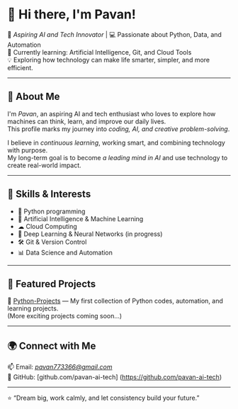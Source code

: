 # 👋 Hi there, I'm Pavan!

🎯 *Aspiring AI and Tech Innovator* | 💻 Passionate about Python, Data, and Automation  
🌱 Currently learning: Artificial Intelligence, Git, and Cloud Tools  
💡 Exploring how technology can make life smarter, simpler, and more efficient.

---

## 🚀 About Me
I'm *Pavan*, an aspiring AI and tech enthusiast who loves to explore how machines can think, learn, and improve our daily lives.  
This profile marks my journey into *coding, AI, and creative problem-solving*.

I believe in *continuous learning*, working smart, and combining technology with purpose.  
My long-term goal is to become *a leading mind in AI* and use technology to create real-world impact.

---

## 🧩 Skills & Interests
- 🐍 Python programming  
- 🤖 Artificial Intelligence & Machine Learning  
- ☁ Cloud Computing  
- 🧠 Deep Learning & Neural Networks (in progress)  
- 🛠 Git & Version Control  
- 📊 Data Science and Automation  

---

## 📂 Featured Projects
🔹 [Python-Projects](https://github.com/pavan-ai-tech/Python-Projects) — My first collection of Python codes, automation, and learning projects.  
(More exciting projects coming soon...)  

---

## 🌍 Connect with Me
📫 Email: *pavan773366@gmail.com*  
💼 GitHub: [github.com/pavan-ai-tech] (https://github.com/pavan-ai-tech)

---

⭐ “Dream big, work calmly, and let consistency build your future.”
